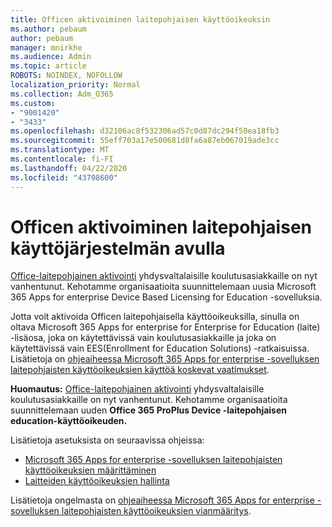 ```yaml
---
title: Officen aktivoiminen laitepohjaisen käyttöoikeuksin
ms.author: pebaum
author: pebaum
manager: mnirkhe
ms.audience: Admin
ms.topic: article
ROBOTS: NOINDEX, NOFOLLOW
localization_priority: Normal
ms.collection: Adm_O365
ms.custom:
- "9001420"
- "3433"
ms.openlocfilehash: d32106ac8f532306ad57c0d87dc294f50ea18fb3
ms.sourcegitcommit: 55eff703a17e500681d8fa6a87eb067019ade3cc
ms.translationtype: MT
ms.contentlocale: fi-FI
ms.lasthandoff: 04/22/2020
ms.locfileid: "43708600"
---
```

# <a name="activating-office-using-device-based-licensing"></a>Officen aktivoiminen laitepohjaisen käyttöjärjestelmän avulla

[Office-laitepohjainen aktivointi](https://aka.ms/officedba) yhdysvaltalaisille koulutusasiakkaille on nyt vanhentunut. Kehotamme organisaatioita suunnittelemaan uusia Microsoft 365 Apps for enterprise Device Based Licensing for Education -sovelluksia.

Jotta voit aktivoida Officen laitepohjaisella käyttöoikeuksilla, sinulla on oltava Microsoft 365 Apps for enterprise for Enterprise for Education (laite) -lisäosa, joka on käytettävissä vain koulutusasiakkaille ja joka on käytettävissä vain EES(Enrollment for Education Solutions) -ratkaisuissa. Lisätietoja on [ohjeaiheessa Microsoft 365 Apps for enterprise -sovelluksen laitepohjaisten käyttöoikeuksien käyttöä koskevat vaatimukset](https://docs.microsoft.com/deployoffice/device-based-licensing#requirements-for-using-device-based-licensing-for-office-365-proplus).

**Huomautus:** [Office-laitepohjainen aktivointi](https://aka.ms/officedba) yhdysvaltalaisille koulutusasiakkaille on nyt vanhentunut. Kehotamme organisaatioita suunnittelemaan uuden **Office 365 ProPlus Device -laitepohjaisen education-käyttöoikeuden.**

Lisätietoja asetuksista on seuraavissa ohjeissa:

- [Microsoft 365 Apps for enterprise -sovelluksen laitepohjaisten käyttöoikeuksien määrittäminen](https://docs.microsoft.com/deployoffice/device-based-licensing#steps-to-configure-device-based-licensing-for-office-365-proplus)
- [Laitteiden käyttöoikeuksien hallinta](https://docs.microsoft.com/Office365/Admin/misc/manage-licenses-for-devices)

Lisätietoja ongelmasta on [ohjeaiheessa Microsoft 365 Apps for enterprise -sovelluksen laitepohjaisten käyttöoikeuksien vianmääritys](https://docs.microsoft.com/deployoffice/device-based-licensing#troubleshoot-device-based-licensing-for-office-365-proplus).
